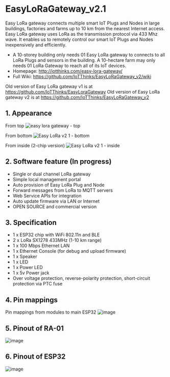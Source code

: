 # EasyLoRaGateway_v2.1
Easy LoRa gateway connects multiple smart IoT Plugs and Nodes in large buildings, factories and farms up to 10 km from the nearest Internet access. Easy LoRa gateway uses LoRa as the transmission protocol via 433 Mhz wave. It enables us to remotely control our smart IoT Plugs and Nodes inexpensively and efficiently.
- A 10-storey building only needs 01 Easy LoRa gateway to connects to all LoRa Plugs and sensors in the building. A 10-hectare farm may only needs 01 LoRa Gateway to reach all of its IoT devices.
- Homepage: http://iotthinks.com/easy-lora-gateway/
- Full Wiki: https://github.com/IoTThinks/EasyLoRaGateway_v2/wiki

Old version of Easy LoRa gateway v1 is at https://github.com/IoTThinks/EasyLoraGateway
Old version of Easy LoRa gateway v2 is at https://github.com/IoTThinks/EasyLoRaGateway_v2

## 1. Appearance 
From top
![easy lora gateway - top](https://user-images.githubusercontent.com/29994971/50210449-bf46fb80-03a8-11e9-8eb9-035934536fb1.JPG)

From bottom
![Easy LoRa v2 1 - bottom](https://user-images.githubusercontent.com/29994971/63232975-fb43a080-c256-11e9-8285-0388fb5b3f19.JPG)

From inside (2-chip version)
![Easy LoRa v2 1 - inside](https://user-images.githubusercontent.com/29994971/63232978-fe3e9100-c256-11e9-8161-712da492a2e6.JPG)

## 2. Software feature (In progress)
- Single or dual channel LoRa gateway
- Simple local management portal
- Auto provision of Easy LoRa Plug and Node
- Forward messages from LoRa to MQTT servers
- Web Service APIs for integration
- Auto update firmware via LAN or Internet
- OPEN SOURCE and commercial version

## 3. Specification
- 1 x ESP32 chip with WiFi 802.11n and BLE
- 2 x LoRa SX1278 433MHz (1-10 km range)
- 1 x 100 Mbps Ethernet LAN
- 1 x Ethernet Console (for debug and upload firmware)
- 1 x Speaker
- 1 x LED
- 1 x Power LED
- 1 x 5v Power jack
- Over voltage protection, reverse-polarity protection, short-circuit protection via PTC fuse

## 4. Pin mappings
Pin mappings from modules to main ESP32
![image](https://user-images.githubusercontent.com/29994971/50145382-04552a00-02e4-11e9-8f4d-fa9508a38ff0.png)

## 5. Pinout of RA-01
![image](https://user-images.githubusercontent.com/29994971/60634264-8fd57900-9e38-11e9-8ed0-cd51df3bb879.png)

## 6. Pinout of ESP32
![image](https://user-images.githubusercontent.com/29994971/60634413-07a3a380-9e39-11e9-86dd-2acc5d586cae.png)
